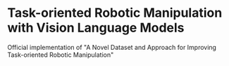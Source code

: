 # Task-oriented Robotic Manipulation with Vision Language Models
Official implementation of "A Novel Dataset and Approach for Improving Task-oriented Robotic Manipulation"
